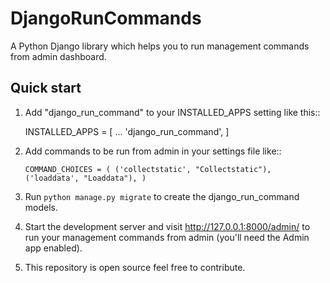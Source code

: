 
# DjangoRunCommands


A Python Django library which helps you to run management commands from admin dashboard.


Quick start
-----------

1. Add "django_run_command" to your INSTALLED_APPS setting like this::

    INSTALLED_APPS = [
        ...
        'django_run_command',
    ]

2. Add commands to be run from admin in your settings file like::
    
    ``COMMAND_CHOICES = (
      ('collectstatic', "Collectstatic"),
      ('loaddata', "Loaddata"),
  )``

3. Run ``python manage.py migrate`` to create the django_run_command models.

4. Start the development server and visit http://127.0.0.1:8000/admin/
   to run your management commands from admin (you'll need the Admin app enabled).

5. This repository is open source feel free to contribute.

